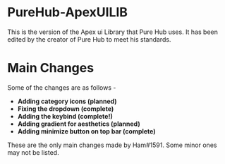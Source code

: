 # PureHub-ApexUILIB
This is the version of the Apex ui Library that Pure Hub uses. It has been edited by the creator of Pure Hub to meet his standards.

# Main Changes
Some of the changes are as follows -
* **Adding category icons (planned)**
* **Fixing the dropdown (complete)**
* **Adding the keybind (complete!)**
* **Adding gradient for aesthetics (planned)**
* **Adding minimize button on top bar (complete)**

These are the only main changes made by Ham#1591. Some minor ones may not be listed.
